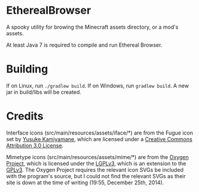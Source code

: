 EtherealBrowser
===============

A spooky utility for browing the Minecraft assets directory, or a mod's assets.

At least Java 7 is required to compile and run Ethereal Browser.

Building
========
If on Linux, run `./gradlew build`.
If on Windows, run `gradlew build`.
A new jar in build/libs will be created.


Credits
=======
Interface icons (src/main/resources/assets/iface/*) are from the Fugue icon set by [Yusuke Kamiyamane](http://p.yusukekamiyamane.com/), which are licensed under a [Creative Commons Attribution 3.0 License](http://creativecommons.org/licenses/by/3.0/).

Mimetype icons (src/main/resources/assets/mime/*) are from the [Oxygen Project](http://www.oxygen-icons.org/), which is licensed under the [LGPLv3](http://www.gnu.org/licenses/lgpl-3.0.txt), which is an extension to the [GPLv3](http://www.gnu.org/licenses/gpl-3.0.txt).
The Oxygen Project requires the relevant icon SVGs be included with the program's source, but I could not find the relevant SVGs as their site is down at the time of writing (19:55, December 25th, 2014).
